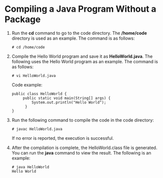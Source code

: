 # Compiling a Java Program Without a Package<a name="EN-US_TOPIC_0229243628"></a>

1.  Run the  **cd**  command to go to the code directory. The  **/home/code**  directory is used as an example. The command is as follows:

    ```
    # cd /home/code 
    ```

2.  Compile the Hello World program and save it as  **HelloWorld.java**. The following uses the Hello World program as an example. The command is as follows:

    ```
    # vi HelloWorld.java
    ```

    Code example:

    ```
    public class HelloWorld {     
         public static void main(String[] args) {         
             System.out.println("Hello World");     
          } 
    }
    ```

3.  Run the following command to compile the code in the code directory:

    ```
    # javac HelloWorld.java 
    ```

    If no error is reported, the execution is successful.

4.  After the compilation is complete, the HelloWorld.class file is generated. You can run the  **java**  command to view the result. The following is an example:

    ```
    # java HelloWorld
    Hello World
    ```


